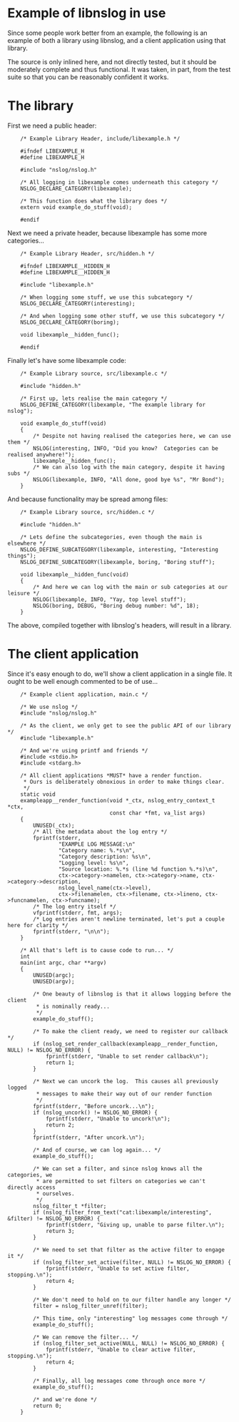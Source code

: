 Example of libnslog in use
==========================

Since some people work better from an example, the following is an example of
both a library using libnslog, and a client application using that library.

The source is only inlined here, and not directly tested, but it should be
moderately complete and thus functional.  It was taken, in part, from the test
suite so that you can be reasonably confident it works.

The library
===========

First we need a public header:

```{.c}
    /* Example Library Header, include/libexample.h */

    #ifndef LIBEXAMPLE_H
    #define LIBEXAMPLE_H

    #include "nslog/nslog.h"

    /* All logging in libexample comes underneath this category */
    NSLOG_DECLARE_CATEGORY(libexample);

    /* This function does what the library does */
    extern void example_do_stuff(void);

    #endif
```

Next we need a private header, because libexample has some more categories...

```{.c}
    /* Example Library Header, src/hidden.h */

    #ifndef LIBEXAMPLE__HIDDEN_H
    #define LIBEXAMPLE__HIDDEN_H

    #include "libexample.h"

    /* When logging some stuff, we use this subcategory */
    NSLOG_DECLARE_CATEGORY(interesting);

    /* And when logging some other stuff, we use this subcategory */
    NSLOG_DECLARE_CATEGORY(boring);

    void libexample__hidden_func();

    #endif
```

Finally let's have some libexample code:

```{.c}
    /* Example Library source, src/libexample.c */

    #include "hidden.h"

    /* First up, lets realise the main category */
    NSLOG_DEFINE_CATEGORY(libexample, "The example library for nslog");

    void example_do_stuff(void)
    {
        /* Despite not having realised the categories here, we can use them */
        NSLOG(interesting, INFO, "Did you know?  Categories can be realised anywhere!");
        libexample__hidden_func();
        /* We can also log with the main category, despite it having subs */
        NSLOG(libexample, INFO, "All done, good bye %s", "Mr Bond");
    }
```

And because functionality may be spread among files:

```{.c}
    /* Example Library source, src/hidden.c */

    #include "hidden.h"

    /* Lets define the subcategories, even though the main is elsewhere */
    NSLOG_DEFINE_SUBCATEGORY(libexample, interesting, "Interesting things");
    NSLOG_DEFINE_SUBCATEGORY(libexample, boring, "Boring stuff");

    void libexample__hidden_func(void)
    {
        /* And here we can log with the main or sub categories at our leisure */
        NSLOG(libexample, INFO, "Yay, top level stuff");
        NSLOG(boring, DEBUG, "Boring debug number: %d", 18);
    }
```

The above, compiled together with libnslog's headers, will result in a library.

The client application
======================

Since it's easy enough to do, we'll show a client application in a single file.
It ought to be well enough commented to be of use...

```{.c}
    /* Example client application, main.c */

    /* We use nslog */
    #include "nslog/nslog.h"

    /* As the client, we only get to see the public API of our library */
    #include "libexample.h"

    /* And we're using printf and friends */
    #include <stdio.h>
    #include <stdarg.h>

    /* All client applications *MUST* have a render function.
     * Ours is deliberately obnoxious in order to make things clear.
     */
    static void
    exampleapp__render_function(void *_ctx, nslog_entry_context_t *ctx,
                                const char *fmt, va_list args)
    {
        UNUSED(_ctx);
        /* All the metadata about the log entry */
        fprintf(stderr,
                "EXAMPLE LOG MESSAGE:\n"
                "Category name: %.*s\n",
                "Category description: %s\n",
                "Logging level: %s\n",
                "Source location: %.*s (line %d function %.*s)\n",
                ctx->category->namelen, ctx->category->name, ctx->category->description,
                nslog_level_name(ctx->level),
                ctx->filenamelen, ctx->filename, ctx->lineno, ctx->funcnamelen, ctx->funcname);
        /* The log entry itself */
        vfprintf(stderr, fmt, args);
        /* Log entries aren't newline terminated, let's put a couple here for clarity */
        fprintf(stderr, "\n\n");
    }

    /* All that's left is to cause code to run... */
    int
    main(int argc, char **argv)
    {
        UNUSED(argc);
        UNUSED(argv);

        /* One beauty of libnslog is that it allows logging before the client
         * is nominally ready...
         */
        example_do_stuff();

        /* To make the client ready, we need to register our callback */
        if (nslog_set_render_callback(exampleapp__render_function, NULL) != NSLOG_NO_ERROR) {
            fprintf(stderr, "Unable to set render callback\n");
            return 1;
        }

        /* Next we can uncork the log.  This causes all previously logged
         * messages to make their way out of our render function
         */
        fprintf(stderr, "Before uncork...\n");
        if (nslog_uncork() != NSLOG_NO_ERROR) {
            fprintf(stderr, "Unable to uncork!\n");
            return 2;
        }
        fprintf(stderr, "After uncork.\n");

        /* And of course, we can log again... */
        example_do_stuff();

        /* We can set a filter, and since nslog knows all the categories, we
         * are permitted to set filters on categories we can't directly access
         * ourselves.
         */
        nslog_filter_t *filter;
        if (nslog_filter_from_text("cat:libexample/interesting", &filter) != NSLOG_NO_ERROR) {
            fprintf(stderr, "Giving up, unable to parse filter.\n");
            return 3;
        }

        /* We need to set that filter as the active filter to engage it */
        if (nslog_filter_set_active(filter, NULL) != NSLOG_NO_ERROR) {
            fprintf(stderr, "Unable to set active filter, stopping.\n");
            return 4;
        }

        /* We don't need to hold on to our filter handle any longer */
        filter = nslog_filter_unref(filter);

        /* This time, only "interesting" log messages come through */
        example_do_stuff();

        /* We can remove the filter... */
        if (nslog_filter_set_active(NULL, NULL) != NSLOG_NO_ERROR) {
            fprintf(stderr, "Unable to clear active filter, stopping.\n");
            return 4;
        }

        /* Finally, all log messages come through once more */
        example_do_stuff();

        /* and we're done */
        return 0;
    }
```
